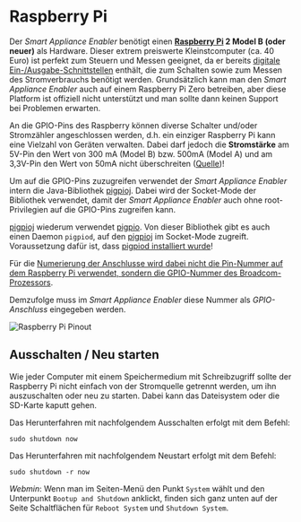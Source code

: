 # Raspberry Pi
Der *Smart Appliance Enabler* benötigt einen **[Raspberry Pi](https://de.wikipedia.org/wiki/Raspberry_Pi) 2 Model B (oder neuer)** als Hardware. Dieser extrem preiswerte Kleinstcomputer (ca. 40 Euro) ist perfekt zum Steuern und Messen geeignet, da er bereits [digitale Ein-/Ausgabe-Schnittstellen](https://de.wikipedia.org/wiki/Raspberry_Pi#GPIO) enthält, die zum Schalten sowie zum Messen des Stromverbrauchs benötigt werden. Grundsätzlich kann man den *Smart Appliance Enabler* auch auf einem Raspberry Pi Zero betreiben, aber diese Platform ist offiziell nicht unterstützt und man sollte dann keinen Support bei Problemen erwarten.

An die GPIO-Pins des Raspberry können diverse Schalter und/oder Stromzähler angeschlossen werden, d.h. ein einziger Raspberry Pi kann eine Vielzahl von Geräten verwalten. Dabei darf jedoch die **Stromstärke** am 5V-Pin den Wert von 300 mA (Model B) bzw. 500mA (Model A) und am 3,3V-Pin den Wert von 50mA nicht überschreiten ([Quelle](http://elinux.org/RPi_Low-level_peripherals#General_Purpose_Input.2FOutput_.28GPIO.29))!

Um auf die GPIO-Pins zuzugreifen verwendet der *Smart Appliance Enabler* intern die Java-Bibliothek [pigpioj](https://github.com/mattjlewis/pigpioj). Dabei wird der Socket-Mode der Bibliothek verwendet, damit der *Smart Appliance Enabler* auch ohne root-Privilegien auf die GPIO-Pins zugreifen kann. 

[pigpioj](https://github.com/mattjlewis/pigpioj) wiederum verwendet [pigpio](https://abyz.me.uk/rpi/pigpio/). Von dieser Bibliothek gibt es auch einen Daemon `pigpiod`, auf den [pigpioj](https://github.com/mattjlewis/pigpioj) im Socket-Mode zugreift. Voraussetzung dafür ist, dass [pigpiod installiert wurde](ManualInstallation_DE.md)!

Für die [Numerierung der Anschlusse wird dabei nicht die Pin-Nummer auf dem Raspberry Pi verwendet, sondern die GPIO-Nummer des Broadcom-Prozessors](https://raspberrypi.stackexchange.com/questions/12966/what-is-the-difference-between-board-and-bcm-for-gpio-pin-numbering).

Demzufolge muss im *Smart Appliance Enabler* diese Nummer als *GPIO-Anschluss* eingegeben werden.

![Raspberry Pi Pinout](../pics/raspberry-pi-15b.jpg)

## Ausschalten / Neu starten

Wie jeder Computer mit einem Speichermedium mit Schreibzugriff sollte der Raspberry Pi nicht einfach von der Stromquelle getrennt werden, um ihn auszuschalten oder neu zu starten. Dabei kann das Dateisystem oder die SD-Karte kaputt gehen.

Das Herunterfahren mit nachfolgendem Ausschalten erfolgt mit dem Befehl:
```console
sudo shutdown now
```

Das Herunterfahren mit nachfolgendem Neustart erfolgt mit dem Befehl:
```console
sudo shutdown -r now
```

*Webmin*: Wenn man im Seiten-Menü den Punkt `System` wählt und den Unterpunkt `Bootup and Shutdown` anklickt, finden sich ganz unten auf der Seite Schaltflächen für `Reboot System` und `Shutdown System`.
